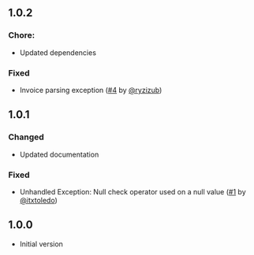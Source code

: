 ## 1.0.2
### Chore: 
 * Updated dependencies
### Fixed
 * Invoice parsing exception ([#4](https://github.com/fusion44/dart_bolt11_decoder/issues/4) by [@ryzizub](https://github.com/ryzizub))
## 1.0.1
### Changed
 * Updated documentation
### Fixed 
* Unhandled Exception: Null check operator used on a null value ([#1](https://github.com/fusion44/dart_bolt11_decoder/pull/1) by [@itxtoledo](https://github.com/itxtoledo))


## 1.0.0
- Initial version
